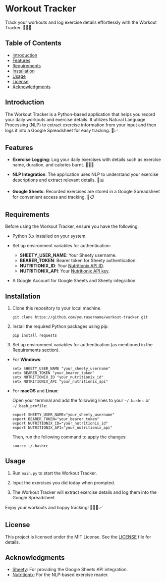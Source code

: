 # Workout Tracker

Track your workouts and log exercise details effortlessly with the Workout Tracker. 💪🏋️‍♀️

## Table of Contents

- [Introduction](#introduction)
- [Features](#features)
- [Requirements](#requirements)
- [Installation](#installation)
- [Usage](#usage)
- [License](#license)
- [Acknowledgments](#acknowledgments)

## Introduction

The Workout Tracker is a Python-based application that helps you record your daily workouts and exercise details. It utilizes Natural Language Processing (NLP) to extract exercise information from your input and then logs it into a Google Spreadsheet for easy tracking. 📝📈

## Features

- **Exercise Logging**: Log your daily exercises with details such as exercise name, duration, and calories burnt. 🏃‍♀️🔥

- **NLP Integration**: The application uses NLP to understand your exercise descriptions and extract relevant details. 🧠📊

- **Google Sheets**: Recorded exercises are stored in a Google Spreadsheet for convenient access and tracking. 📅📋

## Requirements

Before using the Workout Tracker, ensure you have the following:

- Python 3.x installed on your system.

- Set up environment variables for authentication:
   - **SHEETY_USER_NAME**: Your Sheety username.
   - **BEARER_TOKEN**: Bearer token for Sheety authentication.
   - **NUTRITIONIX_ID**: Your [Nutritionix API ID](https://www.nutritionix.com/business/api).
   - **NUTRITIONIX_API**: Your [Nutritionix API key](https://www.nutritionix.com/business/api).

- A Google Account for Google Sheets and Sheety integration.

## Installation

1. Clone this repository to your local machine.
   ```
   git clone https://github.com/yourusername/workout-tracker.git
   ```
2. Install the required Python packages using pip:
   ```
   pip install requests
   ```

3. Set up environment variables for authentication (as mentioned in the Requirements section).

- For **Windows**:

  ```
  setx SHEETY_USER_NAME "your_sheety_username"
  setx BEARER_TOKEN "your_bearer_token"
  setx NUTRITIONIX_ID "your_nutritionix_id"
  setx NUTRITIONIX_API "your_nutritionix_api"
  ```

- For **macOS** and **Linux**:

  Open your terminal and add the following lines to your `~/.bashrc` or `~/.bash_profile`:

  ```
  export SHEETY_USER_NAME="your_sheety_username"
  export BEARER_TOKEN="your_bearer_token"
  export NUTRITIONIX_ID="your_nutritionix_id"
  export NUTRITIONIX_API="your_nutritionix_api"
  ```

  Then, run the following command to apply the changes:

  ```
  source ~/.bashrc
  ```

## Usage

1. Run `main.py` to start the Workout Tracker.

2. Input the exercises you did today when prompted.

3. The Workout Tracker will extract exercise details and log them into the Google Spreadsheet.

Enjoy your workouts and happy tracking! 💪🏋️‍♀️📈

## License

This project is licensed under the MIT License. See the [LICENSE](LICENSE) file for details.

## Acknowledgments

- [Sheety](https://sheety.co/): For providing the Google Sheets API integration.
- [Nutritionix](https://www.nutritionix.com/business/api): For the NLP-based exercise reader.



